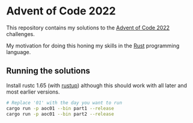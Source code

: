 # Advent of Code 2022

This repository contains my solutions to the [Advent of Code 2022](https://adventofcode.com/2022) challenges.

My motivation for doing this honing my skills in the [Rust](https://www.rust-lang.org) programming language.

## Running the solutions

Install rustc 1.65 (with [rustup](https://rustup.rs)) although this should work with all later and most earlier versions.

```sh
# Replace '01' with the day you want to run
cargo run -p aoc01 --bin part1 --release
cargo run -p aoc01 --bin part2 --release 
```